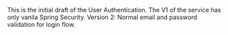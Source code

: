 This is the initial draft of the User Authentication. The V1 of the service has only vanila Spring Security.
Version 2:
    Normal email and password validation for login flow.

